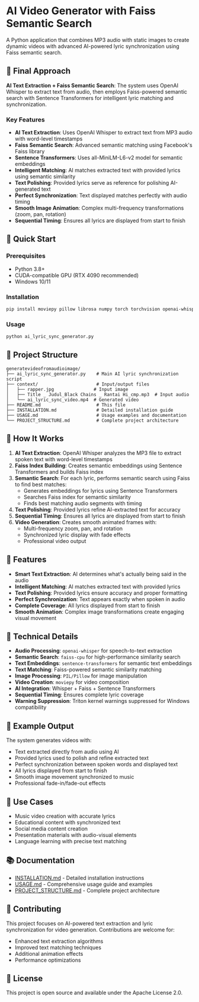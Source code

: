 # AI Video Generator with Faiss Semantic Search

A Python application that combines MP3 audio with static images to create dynamic videos with advanced AI-powered lyric synchronization using Faiss semantic search.

## 🎯 Final Approach

**AI Text Extraction + Faiss Semantic Search**: The system uses OpenAI Whisper to extract text from audio, then employs Faiss-powered semantic search with Sentence Transformers for intelligent lyric matching and synchronization.

### Key Features

- **AI Text Extraction**: Uses OpenAI Whisper to extract text from MP3 audio with word-level timestamps
- **Faiss Semantic Search**: Advanced semantic matching using Facebook's Faiss library
- **Sentence Transformers**: Uses all-MiniLM-L6-v2 model for semantic embeddings
- **Intelligent Matching**: AI matches extracted text with provided lyrics using semantic similarity
- **Text Polishing**: Provided lyrics serve as reference for polishing AI-generated text
- **Perfect Synchronization**: Text displayed matches perfectly with audio timing
- **Smooth Image Animation**: Complex multi-frequency transformations (zoom, pan, rotation)
- **Sequential Timing**: Ensures all lyrics are displayed from start to finish

## 🚀 Quick Start

### Prerequisites

- Python 3.8+
- CUDA-compatible GPU (RTX 4090 recommended)
- Windows 10/11

### Installation

```bash
pip install moviepy pillow librosa numpy torch torchvision openai-whisper faiss-cpu sentence-transformers
```

### Usage

```bash
python ai_lyric_sync_generator.py
```

## 📁 Project Structure

```
generatevideofromaudioimage/
├── ai_lyric_sync_generator.py    # Main AI lyric synchronization script
├── context/                      # Input/output files
│   ├── rapper.jpg               # Input image
│   ├── Title _ Judul_Black Chains _ Rantai Hi_cmp.mp3  # Input audio
│   └── ai_lyric_sync_video.mp4  # Generated video
├── README.md                     # This file
├── INSTALLATION.md               # Detailed installation guide
├── USAGE.md                      # Usage examples and documentation
└── PROJECT_STRUCTURE.md          # Complete project architecture
```

## 🎵 How It Works

1. **AI Text Extraction**: OpenAI Whisper analyzes the MP3 file to extract spoken text with word-level timestamps
2. **Faiss Index Building**: Creates semantic embeddings using Sentence Transformers and builds Faiss index
3. **Semantic Search**: For each lyric, performs semantic search using Faiss to find best matches:
   - Generates embeddings for lyrics using Sentence Transformers
   - Searches Faiss index for semantic similarity
   - Finds best matching audio segments with timing
4. **Text Polishing**: Provided lyrics refine AI-extracted text for accuracy
5. **Sequential Timing**: Ensures all lyrics are displayed from start to finish
6. **Video Generation**: Creates smooth animated frames with:
   - Multi-frequency zoom, pan, and rotation
   - Synchronized lyric display with fade effects
   - Professional video output

## 🎨 Features

- **Smart Text Extraction**: AI determines what's actually being said in the audio
- **Intelligent Matching**: AI matches extracted text with provided lyrics
- **Text Polishing**: Provided lyrics ensure accuracy and proper formatting
- **Perfect Synchronization**: Text appears exactly when spoken in audio
- **Complete Coverage**: All lyrics displayed from start to finish
- **Smooth Animation**: Complex image transformations create engaging visual movement

## 🔧 Technical Details

- **Audio Processing**: `openai-whisper` for speech-to-text extraction
- **Semantic Search**: `faiss-cpu` for high-performance similarity search
- **Text Embeddings**: `sentence-transformers` for semantic text embeddings
- **Text Matching**: Faiss-powered semantic similarity matching
- **Image Processing**: `PIL/Pillow` for image manipulation
- **Video Creation**: `moviepy` for video composition
- **AI Integration**: Whisper + Faiss + Sentence Transformers
- **Sequential Timing**: Ensures complete lyric coverage
- **Warning Suppression**: Triton kernel warnings suppressed for Windows compatibility

## 📝 Example Output

The system generates videos with:
- Text extracted directly from audio using AI
- Provided lyrics used to polish and refine extracted text
- Perfect synchronization between spoken words and displayed text
- All lyrics displayed from start to finish
- Smooth image movement synchronized to music
- Professional fade-in/fade-out effects

## 🎯 Use Cases

- Music video creation with accurate lyrics
- Educational content with synchronized text
- Social media content creation
- Presentation materials with audio-visual elements
- Language learning with precise text matching

## 📚 Documentation

- [INSTALLATION.md](INSTALLATION.md) - Detailed installation instructions
- [USAGE.md](USAGE.md) - Comprehensive usage guide and examples
- [PROJECT_STRUCTURE.md](PROJECT_STRUCTURE.md) - Complete project architecture

## 🤝 Contributing

This project focuses on AI-powered text extraction and lyric synchronization for video generation. Contributions are welcome for:
- Enhanced text extraction algorithms
- Improved text matching techniques
- Additional animation effects
- Performance optimizations

## 📄 License

This project is open source and available under the Apache License 2.0.